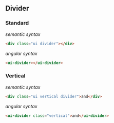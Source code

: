 ## Divider

### Standard
*semantic syntax*
```html
<div class="ui divider"></div>
```

*angular syntax*
```html
<ui-divider></ui-divider>
```

### Vertical
*semantic syntax*
```html
<div class="ui vertical divider">and</div>
```

*angular syntax*
```html
<ui-divider class="vertical">and</ui-divider>
```
